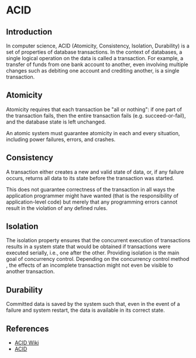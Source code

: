# ACID

## Introduction
In computer science, ACID (Atomicity, Consistency, Isolation, Durability) is a set of properties of database transactions. In the context of databases, a single logical operation on the data is called a transaction. For example, a transfer of funds from one bank account to another, even involving multiple changes such as debiting one account and crediting another, is a single transaction.


## Atomicity

Atomicity requires that each transaction be "all or nothing": if one part of the transaction fails, then the entire transaction fails (e.g. succeed-or-fail), and the database state is left unchanged.

An atomic system must guarantee atomicity in each and every situation, including power failures, errors, and crashes.


## Consistency

A transaction either creates a new and valid state of data, or, if any failure occurs, returns all data to its state before the transaction was started.

This does not guarantee correctness of the transaction in all ways the application programmer might have wanted (that is the responsibility of application-level code) but merely that any programming errors cannot result in the violation of any defined rules.

## Isolation
The isolation property ensures that the concurrent execution of transactions results in a system state that would be obtained if transactions were executed serially, i.e., one after the other. Providing isolation is the main goal of concurrency control. Depending on the concurrency control method , the effects of an incomplete transaction might not even be visible to another transaction.

## Durability
Committed data is saved by the system such that, even in the event of a failure and system restart, the data is available in its correct state.


## References
 - [ACID Wiki](https://en.wikipedia.org/wiki/ACID)
 - [ACID](http://searchsqlserver.techtarget.com/definition/ACID)
